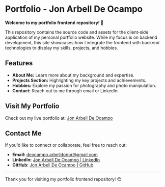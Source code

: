 # Portfolio - Jon Arbell De Ocampo

**Welcome to my portfolio frontend repository! 🎉**

This repository contains the source code and assets for the client-side application of my personal portfolio website. While my focus is on backend development, this site showcases how I integrate the frontend with backend technologies to display my skills, projects, and hobbies.

## Features

- **About Me:** Learn more about my background and expertise.
- **Projects Section:** Highlighting my key projects and achievements.
- **Hobbies:** Explore my passion for photography and photo manipulation.
- **Contact:** Reach out to me through email or LinkedIn.

## Visit My Portfolio

Check out my live portfolio at: [Jon Arbell De Ocampo](https://deocampo-jon-arbell-d.netlify.app)

## Contact Me

If you'd like to connect or collaborate, feel free to reach out:

- **Email:** [deocampo.arbelldonor@gmail.com](mailto:deocampo.arbelldonor@gmail.com)
- **LinkedIn:** [Jon Arbell De Ocampo | LinkedIn](https://www.linkedin.com/in/jon-arbell-donor-de-ocampo-134083284/)
- **GitHub:** [Jon Arbell De Ocampo | GitHub](https://github.com/JonArbell)

---

Thank you for visiting my portfolio frontend repository! 😊
